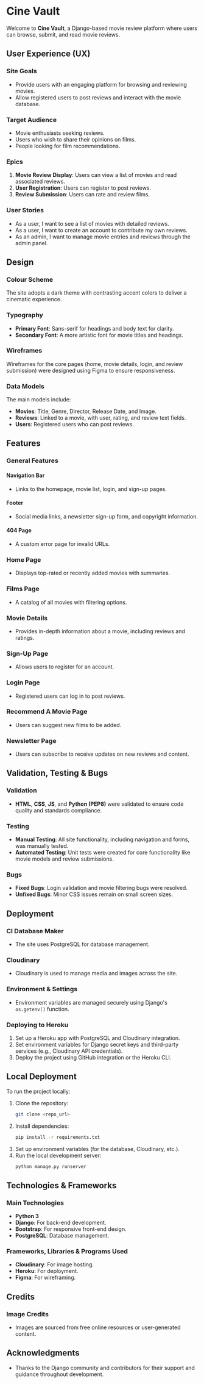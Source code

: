 # Cine Vault

Welcome to **Cine Vault**, a Django-based movie review platform where users can browse, submit, and read movie reviews.

## User Experience (UX)

### Site Goals
- Provide users with an engaging platform for browsing and reviewing movies.
- Allow registered users to post reviews and interact with the movie database.

### Target Audience
- Movie enthusiasts seeking reviews.
- Users who wish to share their opinions on films.
- People looking for film recommendations.

### Epics
1. **Movie Review Display**: Users can view a list of movies and read associated reviews.
2. **User Registration**: Users can register to post reviews.
3. **Review Submission**: Users can rate and review films.

### User Stories
- As a user, I want to see a list of movies with detailed reviews.
- As a user, I want to create an account to contribute my own reviews.
- As an admin, I want to manage movie entries and reviews through the admin panel.

## Design

### Colour Scheme
The site adopts a dark theme with contrasting accent colors to deliver a cinematic experience.

### Typography
- **Primary Font**: Sans-serif for headings and body text for clarity.
- **Secondary Font**: A more artistic font for movie titles and headings.

### Wireframes
Wireframes for the core pages (home, movie details, login, and review submission) were designed using Figma to ensure responsiveness.

### Data Models
The main models include:
- **Movies**: Title, Genre, Director, Release Date, and Image.
- **Reviews**: Linked to a movie, with user, rating, and review text fields.
- **Users**: Registered users who can post reviews.

## Features

### General Features
#### Navigation Bar
- Links to the homepage, movie list, login, and sign-up pages.

#### Footer
- Social media links, a newsletter sign-up form, and copyright information.

#### 404 Page
- A custom error page for invalid URLs.

### Home Page
- Displays top-rated or recently added movies with summaries.

### Films Page
- A catalog of all movies with filtering options.

### Movie Details
- Provides in-depth information about a movie, including reviews and ratings.

### Sign-Up Page
- Allows users to register for an account.

### Login Page
- Registered users can log in to post reviews.

### Recommend A Movie Page
- Users can suggest new films to be added.

### Newsletter Page
- Users can subscribe to receive updates on new reviews and content.

## Validation, Testing & Bugs

### Validation
- **HTML**, **CSS**, **JS**, and **Python (PEP8)** were validated to ensure code quality and standards compliance.

### Testing
- **Manual Testing**: All site functionality, including navigation and forms, was manually tested.
- **Automated Testing**: Unit tests were created for core functionality like movie models and review submissions.

### Bugs
- **Fixed Bugs**: Login validation and movie filtering bugs were resolved.
- **Unfixed Bugs**: Minor CSS issues remain on small screen sizes.

## Deployment

### CI Database Maker
- The site uses PostgreSQL for database management.

### Cloudinary
- Cloudinary is used to manage media and images across the site.

### Environment & Settings
- Environment variables are managed securely using Django's `os.getenv()` function.

### Deploying to Heroku
1. Set up a Heroku app with PostgreSQL and Cloudinary integration.
2. Set environment variables for Django secret keys and third-party services (e.g., Cloudinary API credentials).
3. Deploy the project using GitHub integration or the Heroku CLI.

## Local Deployment

To run the project locally:

1. Clone the repository:  
    ```bash
    git clone <repo_url>
    ```
2. Install dependencies:  
    ```bash
    pip install -r requirements.txt
    ```
3. Set up environment variables (for the database, Cloudinary, etc.).
4. Run the local development server:  
    ```bash
    python manage.py runserver
    ```

## Technologies & Frameworks

### Main Technologies
- **Python 3**
- **Django**: For back-end development.
- **Bootstrap**: For responsive front-end design.
- **PostgreSQL**: Database management.

### Frameworks, Libraries & Programs Used
- **Cloudinary**: For image hosting.
- **Heroku**: For deployment.
- **Figma**: For wireframing.

## Credits

### Image Credits
- Images are sourced from free online resources or user-generated content.

## Acknowledgments
- Thanks to the Django community and contributors for their support and guidance throughout development.
